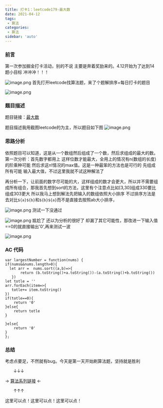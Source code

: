 ```yaml
---
title: 打卡1：leetcode179-最大数
date: 2021-04-12
tags:
 - 算法
categories:
 - 算法
sidebar: 'auto'
---
```


### 前言
第一次参加掘金打卡活动，别的不说 主要是奔着奖励来的。4.12开始为了达到14题小目标 冲冲冲！！！

![image.png](https://p9-juejin.byteimg.com/tos-cn-i-k3u1fbpfcp/733d8d8d4b2a4210af53062d7e0bea68~tplv-k3u1fbpfcp-watermark.image)
首先打开leetcode找算法题，来了个题解排序+每日打卡的题目

![image.png](https://p3-juejin.byteimg.com/tos-cn-i-k3u1fbpfcp/8d1ae08d60b54eff9b42fca2dacdfab2~tplv-k3u1fbpfcp-watermark.image)

### 题目描述
题目链接：[最大数](https://leetcode-cn.com/problems/largest-number/)

题目描述我用截图leetcode的为主，所以题目如下图
![image.png](https://p3-juejin.byteimg.com/tos-cn-i-k3u1fbpfcp/0e6bd85f5c314cf6b51f61b240b64f1a~tplv-k3u1fbpfcp-watermark.image)

### 思路分析
依照题目可以知道，这是从一个数组然后组成了一个数，然后求组成的最大的数。
第一次分析：首先数字都用上 这样位数才能最大，全用上的情况有n(数组的长度)的阶乘种可能 然后求这n!情况的max值。这是一种最笨的方法也是可行的 先组成所有可能 输入最大值，不过这里我就不试这种解法了

再分析一下，让前面的数字尽可能的大，这样组成的数才会更大，所以并不需要组成所有组合，那我首先想到sort的方法，这里有个注意点比如[3,30]组成330要比组成303更大
所以我马上想到解法先把输入的数组依照大小排序 不过排序方法是去对比`${a}${b}`和`${b}${a}`而不是直接去按照ab大小排序，

![image.png](https://p1-juejin.byteimg.com/tos-cn-i-k3u1fbpfcp/5a97c6fa82244d5ebf2c85f8b8f75388~tplv-k3u1fbpfcp-watermark.image)
测试一下没通过

![image.png](https://p1-juejin.byteimg.com/tos-cn-i-k3u1fbpfcp/79b82d3d6c3b472c933af51ec0dc094d~tplv-k3u1fbpfcp-watermark.image)
尴尬了 还以为分析的很好了 却漏了其它可能性，那改进一下输入值==0的就直接输出'0',再来测试一波

![image.png](https://p3-juejin.byteimg.com/tos-cn-i-k3u1fbpfcp/2cc3029012764935851f460cf310f1de~tplv-k3u1fbpfcp-watermark.image)

### AC 代码
```
var largestNumber = function(nums) {
if(nums&&nums.length>0){
  let arr =  nums.sort((a,b)=>{
       return (b.toString()+a.toString())-(a.toString()+b.toString())
   })
let totle = ''
arr.forEach(item=>{
   totle+= item.toString()
})
if(totle==0){
    return '0'
}else{
    return totle
}

}else{
    return '0'
}
};
```
### 总结
考虑点要足，不然就有bug。今天是第一天开始刷算法题，坚持就是胜利


 &nbsp;&nbsp;&nbsp;&nbsp;&nbsp;&nbsp;&nbsp;↓↓↓

→  [算法系列链接](https://juejin.cn/post/6950903770834272292/) ←

&nbsp;&nbsp;&nbsp;&nbsp;&nbsp;&nbsp;&nbsp;↑↑↑

这里可以点！这里可以点！这里可以点！
